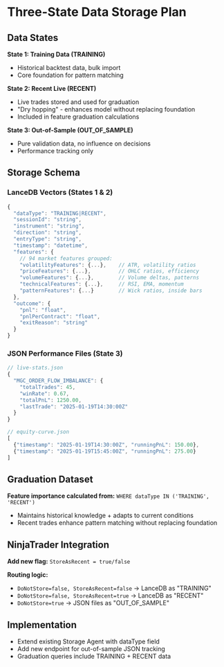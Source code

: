 # Three-State Data Storage Plan

## Data States
**State 1: Training Data (TRAINING)**
- Historical backtest data, bulk import
- Core foundation for pattern matching

**State 2: Recent Live (RECENT)** 
- Live trades stored and used for graduation
- "Dry hopping" - enhances model without replacing foundation
- Included in feature graduation calculations

**State 3: Out-of-Sample (OUT_OF_SAMPLE)**
- Pure validation data, no influence on decisions
- Performance tracking only

## Storage Schema

### LanceDB Vectors (States 1 & 2)
```javascript
{
  "dataType": "TRAINING|RECENT",
  "sessionId": "string",
  "instrument": "string", 
  "direction": "string",
  "entryType": "string",
  "timestamp": "datetime",
  "features": {
    // 94 market features grouped:
    "volatilityFeatures": {...},    // ATR, volatility ratios
    "priceFeatures": {...},         // OHLC ratios, efficiency
    "volumeFeatures": {...},        // Volume deltas, patterns
    "technicalFeatures": {...},     // RSI, EMA, momentum
    "patternFeatures": {...}        // Wick ratios, inside bars
  },
  "outcome": {
    "pnl": "float",
    "pnlPerContract": "float", 
    "exitReason": "string"
  }
}
```

### JSON Performance Files (State 3)
```javascript
// live-stats.json
{
  "MGC_ORDER_FLOW_IMBALANCE": {
    "totalTrades": 45,
    "winRate": 0.67,
    "totalPnL": 1250.00,
    "lastTrade": "2025-01-19T14:30:00Z"
  }
}

// equity-curve.json
[
  {"timestamp": "2025-01-19T14:30:00Z", "runningPnL": 150.00},
  {"timestamp": "2025-01-19T15:45:00Z", "runningPnL": 275.00}
]
```

## Graduation Dataset
**Feature importance calculated from:** `WHERE dataType IN ('TRAINING', 'RECENT')`
- Maintains historical knowledge + adapts to current conditions
- Recent trades enhance pattern matching without replacing foundation

## NinjaTrader Integration
**Add new flag:** `StoreAsRecent = true/false`

**Routing logic:**
- `DoNotStore=false, StoreAsRecent=false` → LanceDB as "TRAINING"
- `DoNotStore=false, StoreAsRecent=true` → LanceDB as "RECENT" 
- `DoNotStore=true` → JSON files as "OUT_OF_SAMPLE"

## Implementation
- Extend existing Storage Agent with dataType field
- Add new endpoint for out-of-sample JSON tracking
- Graduation queries include TRAINING + RECENT data